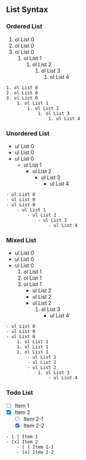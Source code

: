 ## List Syntax

### Ordered List

1. ol List 0
2. ol List 0
3. ol List 0
    1. ol List 1
        1. ol List 2
            1. ol List 3
                1. ol List 4

```
1. ol List 0
2. ol List 0
3. ol List 0
    1. ol List 1
        1. ol List 2
            1. ol List 3
                1. ol List 4
```

### Unordered List

- ul List 0
- ul List 0
- ul List 0
    - ul List 1
        - ul List 2
            - ul List 3
                - ul List 4

```
- ul List 0
- ul List 0
- ul List 0
    - ul List 1
        - ul List 2
            - ul List 3
                - ul List 4
```

### Mixed List

- ul List 0
- ul List 0
- ul List 0
    1. ol List 1
    1. ol List 1
    1. ol List 1
        - ul List 2
        - ul List 2
        - ul List 2
            1. ol List 3
                - ul List 4

```
- ul List 0
- ul List 0
- ul List 0
    1. ol List 1
    1. ol List 1
    1. ol List 1
        - ul List 2
        - ul List 2
        - ul List 2
            1. ol List 3
                - ul List 4
```

### Todo List

- [ ] Item 1
- [x] Item 2
    - [ ] Item 2-1
    - [x] Item 2-2

```
- [ ] Item 1
- [x] Item 2
    - [ ] Item 2-1
    - [x] Item 2-2
```